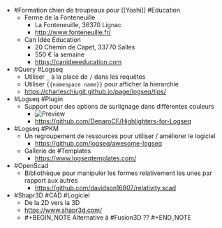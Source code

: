 - #Formation chien de troupeaux pour [[Yoshi]] #Education
	- Ferme de la Fonteneuille
		- La Fonteneuille, 36370 Lignac
		- http://www.fonteneuille.fr/
	- Can Idée Éducation
		- 20 Chemin de Capet, 33770 Salles
		- 550 € la semaine
		- https://canideeeducation.com
- #Query #Logseq
	- Utiliser `_` à la place de `/` dans les requêtes
	- Utiliser `{{namespace name}}` pour afficher la hierarchie
	- https://charleschiugit.github.io/page/logseq/tips/
- #Logseq #Plugin
	- Support pour des options de surlignage dans différentes couleurs
		- ![Preview](https://github.com/DenaroCF/Highlighters-for-Logseq/blob/main/imgs/Highlighters-photo.png?raw=true)
		- https://github.com/DenaroCF/Highlighters-for-Logseq
- #Logseq #PKM
	- Un regroupement de ressources pour utiliser / améliorer le logiciel
		- https://github.com/logseq/awesome-logseq
	- Gallerie de #Templates
		- https://www.logseqtemplates.com/
- #OpenScad
	- Bibliothèque pour manipuler les formes relativement les unes par rapport aux autres
		- https://github.com/davidson16807/relativity.scad
- #Shapr3D #CAD #Logiciel
	- De la 2D vers la 3D
	- https://www.shapr3d.com/
	- #+BEGIN_NOTE
	  Alternative à #Fusion3D ??
	  #+END_NOTE